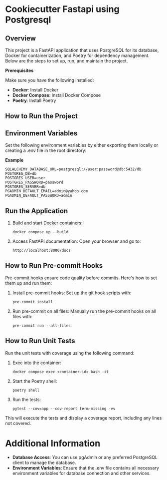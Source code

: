 # **Cookiecutter Fastapi using Postgresql**

## **Overview**
This project is a FastAPI application that uses PostgreSQL for its database, 
Docker for containerization, and Poetry for dependency management. 
Below are the steps to set up, run, and maintain the project.

**Prerequisites**

Make sure you have the following installed:
- **Docker**: Install Docker
- **Docker Compose**: Install Docker Compose
- **Poetry**: Install Poetry


## **How to Run the Project**

## **Environment Variables**

Set the following environment variables by either exporting them locally or 
creating a .env file in the root directory:

**Example**

```commandline
SQLALCHEMY_DATABASE_URL=postgresql://user:password@db:5432/db
POSTGRES_DB=db
POSTGRES_USER=user
POSTGRES_PASSWORD=password
POSTGRES_SERVER=db
PGADMIN_DEFAULT_EMAIL=admin@yahoo.com
PGADMIN_DEFAULT_PASSWORD=admin
```


## **Run the Application**
1. Build and start Docker containers:
    ```commandline 
   docker compose up --build

2. Access FastAPI documentation: Open your browser and go to:
    ```commandline 
   http://localhost:8000/docs

## **How to Run Pre-commit Hooks**
Pre-commit hooks ensure code quality before commits. Here's how to set them up and run them:

1. Install pre-commit hooks: Set up the git hook scripts with:
    ```commandline 
   pre-commit install

2. Run pre-commit on all files: Manually run the pre-commit hooks on all files with:
    ```commandline 
   pre-commit run --all-files
## **How to Run Unit Tests**

Run the unit tests with coverage using the following command:

1. Exec into the container:
    ```commandline 
   docker compose exec <container-id> bash -it

2. Start the Poetry shell:
    ```commandline 
   poetry shell

3. Run the tests:
    ```commandline 
   pytest --cov=app --cov-report term-missing -vv

This will execute the tests and display a coverage report, including any lines not covered.

# **Additional Information**
- **Database Access**: You can use pgAdmin or any preferred PostgreSQL client to manage the database.
- **Environment Variables**: Ensure that the .env file contains all necessary environment variables for
database connection and other services.
